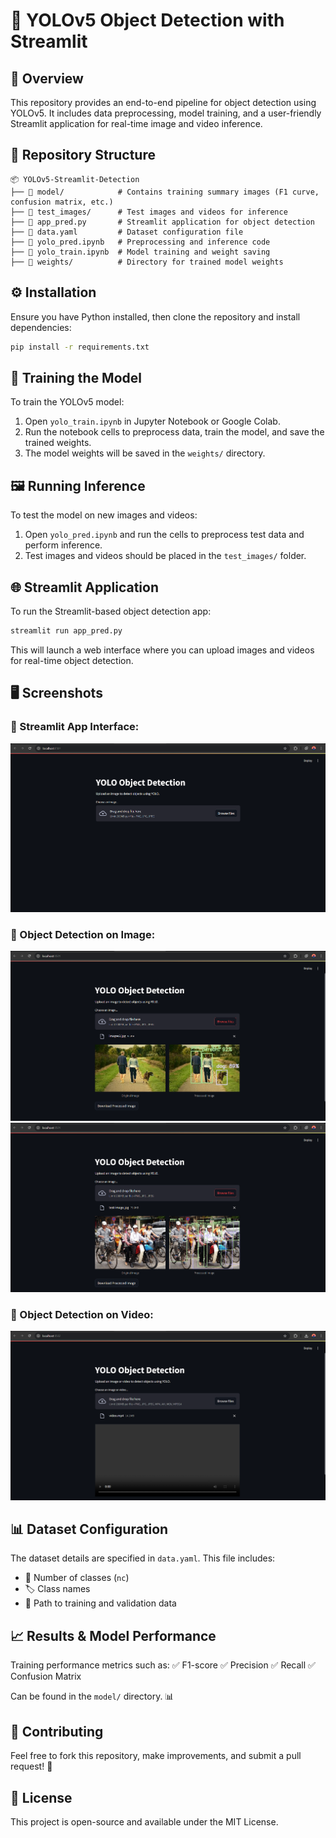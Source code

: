 # 🚀 YOLOv5 Object Detection with Streamlit

## 📌 Overview
This repository provides an end-to-end pipeline for object detection using YOLOv5. It includes data preprocessing, model training, and a user-friendly Streamlit application for real-time image and video inference. 

## 📂 Repository Structure
```
📦 YOLOv5-Streamlit-Detection
├── 📁 model/            # Contains training summary images (F1 curve, confusion matrix, etc.)
├── 📁 test_images/      # Test images and videos for inference
├── 📄 app_pred.py       # Streamlit application for object detection
├── 📄 data.yaml         # Dataset configuration file
├── 📄 yolo_pred.ipynb   # Preprocessing and inference code
├── 📄 yolo_train.ipynb  # Model training and weight saving
├── 📁 weights/          # Directory for trained model weights
```

## ⚙️ Installation
Ensure you have Python installed, then clone the repository and install dependencies:
```bash
pip install -r requirements.txt
```

## 🎯 Training the Model
To train the YOLOv5 model:
1. Open `yolo_train.ipynb` in Jupyter Notebook or Google Colab.
2. Run the notebook cells to preprocess data, train the model, and save the trained weights.
3. The model weights will be saved in the `weights/` directory.

## 🖼️ Running Inference
To test the model on new images and videos:
1. Open `yolo_pred.ipynb` and run the cells to preprocess test data and perform inference.
2. Test images and videos should be placed in the `test_images/` folder.

## 🌐 Streamlit Application
To run the Streamlit-based object detection app:
```bash
streamlit run app_pred.py
```
This will launch a web interface where you can upload images and videos for real-time object detection.

## 🖥️ Screenshots
### 🔹 Streamlit App Interface:
![Streamlit App](screenshots/Screenshot1.png)

### 🔹 Object Detection on Image:
![Object Detection Image](screenshots/Screenshot2.png)
![Object Detection Image](screenshots/Screenshot3.png)

### 🔹 Object Detection on Video:
![Object Detection Video](screenshots/Screenshot4.png)

## 📊 Dataset Configuration
The dataset details are specified in `data.yaml`. This file includes:
- 🔢 Number of classes (`nc`)
- 🏷️ Class names
- 📍 Path to training and validation data

## 📈 Results & Model Performance
Training performance metrics such as:
✅ F1-score
✅ Precision
✅ Recall
✅ Confusion Matrix

Can be found in the `model/` directory. 📊

## 🤝 Contributing
Feel free to fork this repository, make improvements, and submit a pull request! 🚀

## 📜 License
This project is open-source and available under the MIT License.

